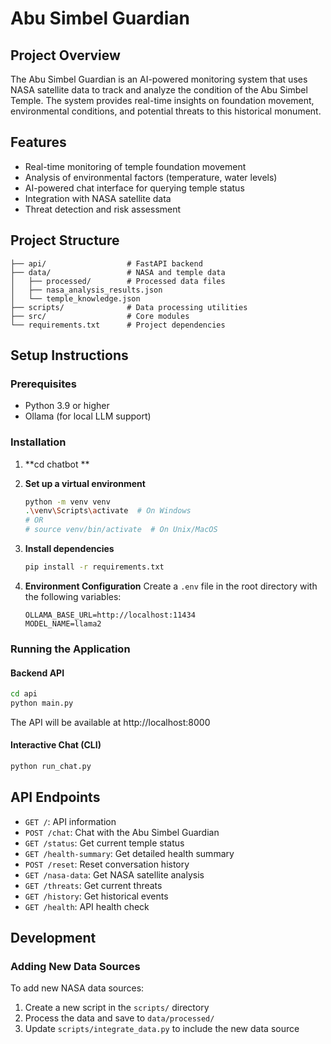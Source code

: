 # Abu Simbel Guardian

## Project Overview
The Abu Simbel Guardian is an AI-powered monitoring system that uses NASA satellite data to track and analyze the condition of the Abu Simbel Temple. The system provides real-time insights on foundation movement, environmental conditions, and potential threats to this historical monument.

## Features
- Real-time monitoring of temple foundation movement
- Analysis of environmental factors (temperature, water levels)
- AI-powered chat interface for querying temple status
- Integration with NASA satellite data
- Threat detection and risk assessment

## Project Structure
```
├── api/                  # FastAPI backend
├── data/                 # NASA and temple data
│   ├── processed/        # Processed data files
│   ├── nasa_analysis_results.json
│   └── temple_knowledge.json
├── scripts/              # Data processing utilities
├── src/                  # Core modules
└── requirements.txt      # Project dependencies
```

## Setup Instructions

### Prerequisites
- Python 3.9 or higher
- Ollama (for local LLM support)

### Installation

1. **cd chatbot **
 
2. **Set up a virtual environment**
   ```bash
   python -m venv venv
   .\venv\Scripts\activate  # On Windows
   # OR
   # source venv/bin/activate  # On Unix/MacOS
   ```

3. **Install dependencies**
   ```bash
   pip install -r requirements.txt
   ```

4. **Environment Configuration**
   Create a `.env` file in the root directory with the following variables:
   ```
   OLLAMA_BASE_URL=http://localhost:11434
   MODEL_NAME=llama2
   ```

### Running the Application

#### Backend API
```bash
cd api
python main.py
```
The API will be available at http://localhost:8000

#### Interactive Chat (CLI)
```bash
python run_chat.py
```

## API Endpoints

- `GET /`: API information
- `POST /chat`: Chat with the Abu Simbel Guardian
- `GET /status`: Get current temple status
- `GET /health-summary`: Get detailed health summary
- `POST /reset`: Reset conversation history
- `GET /nasa-data`: Get NASA satellite analysis
- `GET /threats`: Get current threats
- `GET /history`: Get historical events
- `GET /health`: API health check



## Development

### Adding New Data Sources
To add new NASA data sources:
1. Create a new script in the `scripts/` directory
2. Process the data and save to `data/processed/`
3. Update `scripts/integrate_data.py` to include the new data source
